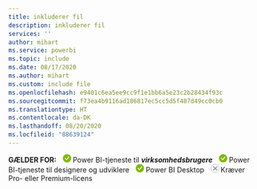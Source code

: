 ```yaml
---
title: inkluderer fil
description: inkluderer fil
services: ''
author: mihart
ms.service: powerbi
ms.topic: include
ms.date: 08/17/2020
ms.author: mihart
ms.custom: include file
ms.openlocfilehash: e9401c6ea5ee9cc9f1e1bb6a5e23c2b28434f93c
ms.sourcegitcommit: f73ea4b9116ad186817ec5cc5d5f487d49cc0cb0
ms.translationtype: HT
ms.contentlocale: da-DK
ms.lasthandoff: 08/20/2020
ms.locfileid: "88639124"
---
```

<Token>**GÆLDER FOR:** ![ja](media/yes.png)Power BI-tjeneste til ***virksomhedsbrugere*** ![ja](media/yes.png)Power BI-tjeneste til designere og udviklere ![ja](media/yes.png)Power BI Desktop ![nej](media/no.png)Kræver Pro- eller Premium-licens </Token>